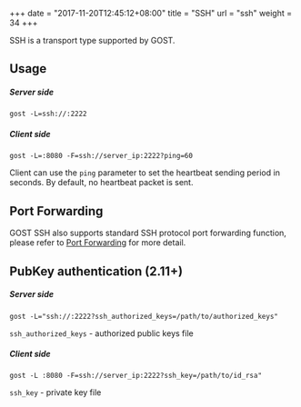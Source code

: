 +++
date = "2017-11-20T12:45:12+08:00"
title = "SSH"
url = "ssh"
weight = 34
+++

SSH is a transport type supported by GOST.

## Usage

##### Server side

```
gost -L=ssh://:2222
```

##### Client side

```
gost -L=:8080 -F=ssh://server_ip:2222?ping=60
```

Client can use the `ping` parameter to set the heartbeat sending period in seconds. By default, no heartbeat packet is sent.

## Port Forwarding

GOST SSH also supports standard SSH protocol port forwarding function, please refer to [Port Forwarding](../port-forwarding) for more detail.

## PubKey authentication (2.11+)

##### Server side

```
gost -L="ssh://:2222?ssh_authorized_keys=/path/to/authorized_keys"
```

`ssh_authorized_keys` - authorized public keys file

##### Client side

```
gost -L :8080 -F=ssh://server_ip:2222?ssh_key=/path/to/id_rsa"
```

`ssh_key` - private key file